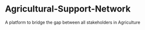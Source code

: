 # Agricultural-Support-Network
A platform to bridge the gap between all stakeholders in Agriculture
